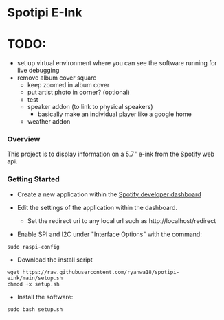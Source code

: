 # Spotipi E-Ink

# TODO:
- set up virtual environment where you can see the software running for live debugging
- remove album cover square 
    - keep zoomed in album cover
    - put artist photo in corner? (optional)
    - test
    - speaker addon (to link to physical speakers)
        - basically make an individual player like a google home
    - weather addon
### Overview
This project is to display information on a 5.7" e-ink from the Spotify web api.
### Getting Started
* Create a new application within the [Spotify developer dashboard](https://developer.spotify.com/dashboard/applications) <br />
* Edit the settings of the application within the dashboard.
    * Set the redirect uri to any local url such as http://localhost/redirect

* Enable SPI and I2C under "Interface Options" with the command:
```
sudo raspi-config
```

* Download the install script
```
wget https://raw.githubusercontent.com/ryanwa18/spotipi-eink/main/setup.sh
chmod +x setup.sh
```

* Install the software: <br />
```
sudo bash setup.sh
```
